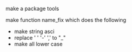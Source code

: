 make a package tools

make function name_fix which  does the following

- make string asci
- replace ' ' '-' ',' to "_"
- make all lower case
